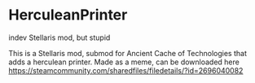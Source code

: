 # HerculeanPrinter
indev Stellaris mod, but stupid

This is a Stellaris mod, submod for Ancient Cache of Technologies that adds a herculean printer. Made as a meme, can be downloaded here https://steamcommunity.com/sharedfiles/filedetails/?id=2696040082

